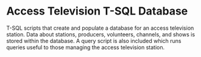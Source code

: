 # Access Television T-SQL Database
T-SQL scripts that create and populate a database for an access television station. Data about stations, producers, volunteers, channels, and shows is stored within the database. A query script is also included which runs queries useful to those managing the access television station.
